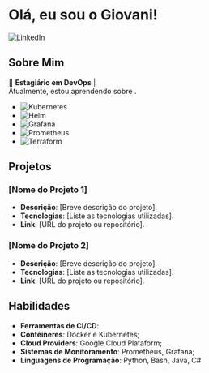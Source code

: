 # Olá, eu sou o Giovani! 

[![LinkedIn](https://img.shields.io/badge/LinkedIn-gray?style=flat-square&logo=linkedin)](https://www.linkedin.com/in/giovani-rodrigues-61125b268) 

## Sobre Mim

🌱 **Estagiário em DevOps** |  
Atualmente, estou aprendendo sobre .
- ![Kubernetes](https://img.shields.io/badge/Kubernetes-white?style=flat-square&logo=kubernetes)
- ![Helm](https://img.shields.io/badge/Helm-0F1689?style=flat-square&logo=helm)
- ![Grafana](https://img.shields.io/badge/Grafana-darkorange?style=flat-square&logo=grafana)
- ![Prometheus](https://img.shields.io/badge/Prometheus-darkred?style=flat-square&logo=prometheus)
- ![Terraform](https://img.shields.io/badge/Terraform-purple?style=flat-square&logo=terraform)


## Projetos

### [Nome do Projeto 1]
- **Descrição**: [Breve descrição do projeto].
- **Tecnologias**: [Liste as tecnologias utilizadas].
- **Link**: [URL do projeto ou repositório].

### [Nome do Projeto 2]
- **Descrição**: [Breve descrição do projeto].
- **Tecnologias**: [Liste as tecnologias utilizadas].
- **Link**: [URL do projeto ou repositório].

## Habilidades

- **Ferramentas de CI/CD**:
- **Contêineres**: Docker e Kubernetes;
- **Cloud Providers**: Google Cloud Plataform;
- **Sistemas de Monitoramento**: Prometheus, Grafana;
- **Linguagens de Programação**: Python, Bash, Java, C#
